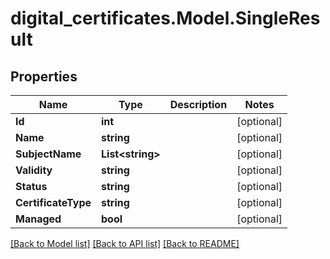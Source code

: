 # digital_certificates.Model.SingleResult

## Properties

Name | Type | Description | Notes
------------ | ------------- | ------------- | -------------
**Id** | **int** |  | [optional] 
**Name** | **string** |  | [optional] 
**SubjectName** | **List&lt;string&gt;** |  | [optional] 
**Validity** | **string** |  | [optional] 
**Status** | **string** |  | [optional] 
**CertificateType** | **string** |  | [optional] 
**Managed** | **bool** |  | [optional] 

[[Back to Model list]](../README.md#documentation-for-models) [[Back to API list]](../README.md#documentation-for-api-endpoints) [[Back to README]](../README.md)

